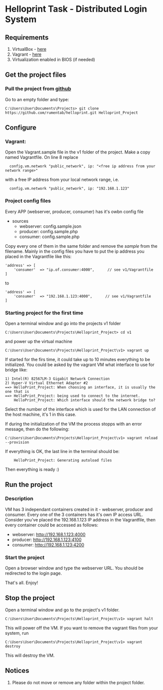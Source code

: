# Helloprint Task - Distributed Login System

## Requirements
1. VirtualBox - [here](https://www.virtualbox.org/)
2. Vagrant - [here](https://www.vagrantup.com/downloads.html)
3. Virtualization enabled in BIOS (if needed)

## Get the project files
### Pull the project from [github](https://github.com/rumentab/helloprint.git)
Go to an empty folder and type:
````
C:\Users\User\Documents\Projects> git clone https://github.com/rumentab/helloprint.git Helloprint_Project
````
    
## Configure
### Vagrant:
Open the Vagrant.sample file in the v1 folder of the project. Make a copy named Vagrantfile. On line 8 replace 
````
  config.vm.network "public_network", ip: "<free ip address from your network range>" 
````
with a free IP address from your local network range, i.e.
````
  config.vm.network "public_network", ip: "192.168.1.123"
````

### Project config files
Every APP (webserver, producer, consumer) has it's owbn config file
* sources
    - webserver: config.sample.json
    - producer: config.sample.php
    - consumer: config.sample.php
    
Copy every one of them in the same folder and remove the *sample* from the filename.
Mainly in the config files you have to put the ip address you placed in the Vagrantfile like this:
````
'address' => [
    'consumer'  => "ip.of.consumer:4000",      // see v1/Vagrantfile
] 
````
to 
````
'address' => [
    'consumer'  => "192.168.1.123:4000",      // see v1/Vagrantfile
]

````
### Starting project for the first time

Open a terminal window and go into the projects v1 folder
````
C:\Users\User\Documents\Projects\Helloprint_Project> cd v1
````
and power up the virtual machine
````
C:\Users\User\Documents\Projects\Helloprint_Project\v1> vagrant up
````
If started for the firs time, it could take up to 10 minutes everything to be initialized.
You could be asked by the vagrant VM what interface to use for bridge like:
````
1) Intel(R) 82567LM-3 Gigabit Network Connection
2) Hyper-V Virtual Ethernet Adapter #2
==> HelloPrint_Project: When choosing an interface, it is usually the one that is
==> HelloPrint_Project: being used to connect to the internet.
    HelloPrint_Project: Which interface should the network bridge to?
````
Select the number of the interface which is used for the LAN connection of the host machine, it's 1 in this case.

If during the initialization of the VM the process stopps with an error message, then do the following:
````
C:\Users\User\Documents\Projects\Helloprint_Project\v1> vagrant reload --provision
````

If everything is OK, the last line in the terminal should be:
````
    HelloPrint_Project: Generating autoload files
````
Then everything is ready :)

## Run the project
### Description
VM has 3 independant containers created in it - webserver, producer and consumer. Every one of the 3 containers has it's own IP access URL.
Consider you've placed the 192.168.1.123 IP address in the Vagrantfile, then every container could be accessed as follows:

- webserver: http://192.168.1.123:4000
- producer: http://192.168.1.123:4100
- consumer: http://192.168.1.123:4200

### Start the project
Open a browser window and type the webserver URL. You should be redirected to the login page. 

That's all. Enjoy!


## Stop the project
Open a terminal window and go to the project's v1 folder.
````
C:\Users\User\Documents\Projects\Helloprint_Project\v1> vagrant halt
````
This will power off the VM. 
If you want to remove the vagrant files from your system, run
````
C:\Users\User\Documents\Projects\Helloprint_Project\v1> vagrant destroy
````

This will destroy the VM.

## Notices
1. Please do not move or remove any folder within the project folder.